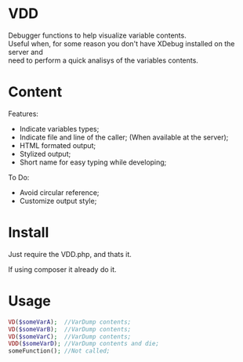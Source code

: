 # VDD
Debugger functions to help visualize variable contents.  
Useful when, for some reason you don't have XDebug installed on the server and  
  need to perform a quick analisys of the variables contents.


# Content
Features:
- Indicate variables types;
- Indicate file and line of the caller; (When available at the server);
- HTML formated output;
- Stylized output;
- Short name for easy typing while developing;

To Do:
- Avoid circular reference;
- Customize output style;


# Install
Just require the VDD.php, and thats it.  

If using composer it already do it.  


# Usage
```php
VD($someVarA);  //VarDump contents;
VD($someVarB);  //VarDump contents;
VD($someVarC);  //VarDump contents;
VDD($someVarD); //VarDump contents and die;
someFunction(); //Not called;
```
